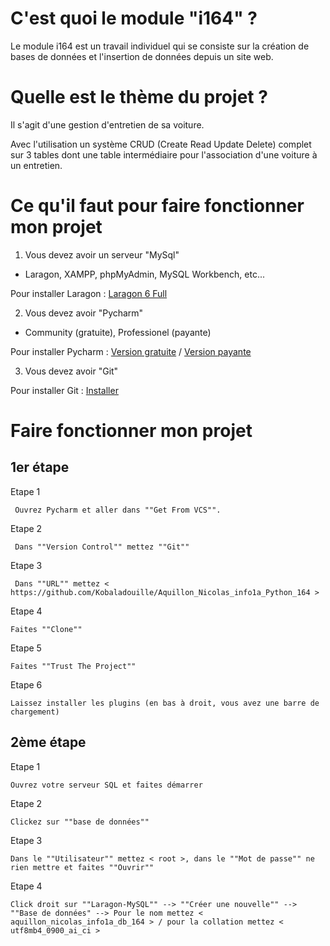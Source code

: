 # C'est quoi le module "i164" ?

Le module i164 est un travail individuel qui se consiste sur la création de bases de données et l'insertion de données depuis un site web.

# Quelle est le thème du projet ?

Il s'agit d'une gestion d'entretien de sa voiture.

Avec l'utilisation un système CRUD (Create Read Update Delete) complet sur 3 tables dont une table intermédiaire pour l'association d'une voiture à un entretien.

# Ce qu'il faut pour faire fonctionner mon projet 
1. Vous devez avoir un serveur "MySql"

- Laragon, XAMPP, phpMyAdmin, MySQL Workbench, etc...

Pour installer Laragon : [Laragon 6 Full](https://github.com/leokhoa/laragon/releases/download/6.0.0/laragon-wamp.exe)

2. Vous devez avoir "Pycharm"

- Community (gratuite), Professionel (payante)
 
Pour installer Pycharm : [Version gratuite](https://www.jetbrains.com/pycharm/download/download-thanks.html?platform=windows&code=PCC) / [Version payante](https://www.jetbrains.com/pycharm/download/download-thanks.html?platform=windows)

3. Vous devez avoir "Git" 

Pour installer Git : [Installer](https://gitforwindows.org/)

# Faire fonctionner mon projet
## 1er étape
Etape 1 

     Ouvrez Pycharm et aller dans ""Get From VCS"".
     
Etape 2

     Dans ""Version Control"" mettez ""Git""
     
Etape 3
        
     Dans ""URL"" mettez < https://github.com/Kobaladouille/Aquillon_Nicolas_info1a_Python_164 >
     
Etape 4 

    Faites ""Clone""
    
Etape 5 

    Faites ""Trust The Project""
    
Etape 6

    Laissez installer les plugins (en bas à droit, vous avez une barre de chargement)
    
## 2ème étape
Etape 1

    Ouvrez votre serveur SQL et faites démarrer 
 
Etape 2 
     
    Clickez sur ""base de données""
    
Etape 3
    
    Dans le ""Utilisateur"" mettez < root >, dans le ""Mot de passe"" ne rien mettre et faites ""Ouvrir""
    
Etape 4

    Click droit sur ""Laragon-MySQL"" --> ""Créer une nouvelle"" --> ""Base de données" --> Pour le nom mettez < aquillon_nicolas_info1a_db_164 > / pour la collation mettez < utf8mb4_0900_ai_ci >

    
     
     



